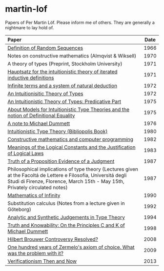 martin-lof
==========

Papers of Per Martin Löf. Please inform me of others. They are generally a nightmare to lay hold of.

| Paper | Date |
|:------|:----:|
|[Definition of Random Sequences](pdfs/Definition-of-Random-Sequences-1966.pdf?raw=true)| 1966 |
|Notes on constructive mathematics (Almqvist & Wiksell)| 1970 |
|A theory of types (Preprint, Stockholm University)| 1971 |
|[Hauptsatz for the intuitionistic theory of iterated inductive definitions](Hauptsatz-for-the-intuitionistic-theory-of-iterated-inductive-definitions-1971.pdf?raw=true)| 1971 |
|[Infinite terms and a system of natural deduction](pdfs/Infinite-terms-and-a-system-of-natural-deduction-1972.pdf?raw=true)| 1972 |
|[An Intuitionisitic Theory of Types](pdfs/An-Intuitionisitic-Theory-of-Types-1972.pdf?raw=true)| 1972 |
|[An Intuitionistic Theory of Types: Predicative Part](pdfs/An-Intuitionisitic-Theory-of-Types-Predicative-Part-1975.pdf?raw=true)| 1975 |
|[About Models for Intuitionistic Type Theories and the notion of Definitional Equality](pdfs/About-Models-for-Intuitionistic-Type-Theories-and-the-notion-of-Definitional-Equality-1975.pdf?raw=true)| 1975 |
|[A note to Michael Dummett](pdfs/Note-to-Michael-Dummett-1976.pdf?raw=true)| 1976 |
|[Intuitionistic Type Theory (Bibliopolis Book)](pdfs/Bibliopolis-Book-1980.pdf?raw=true)| 1980 |
|[Constructive mathematics and computer programming](pdfs/Constructive-mathematics-and-computer-programming-1982.pdf?raw=true)| 1982 |
|[Meanings of the Logical Constants and the Justification of Logical Laws](pdfs/Meanings-of-the-Logical-Constants-1983.pdf?raw=true)| 1983 |
|[Truth of a Proposition Evidence of a Judgment](pdfs/Truth-of-a-Proposition-Evidence-of-a-Judgment-1987.pdf?raw=true)| 1987 |
|Philosophical implications of type theory (Lectures given at the Facoltá de Lettere e Filosofia, Universitá degli Studi di Firenze, Florence, March 15th - May 15th, Privately circulated notes)| 1987 |
|[Mathematics of Infinity](pdfs/Mathematics-of-Infinity.pdf?raw=true)| 1990 |
|Substitution calculus (Notes from a lecture given in Göteborg)| 1992 |
|[Analytic and Synthetic Judgements in Type Theory](pdfs/Martin-Lof-Analytic-and-Synthetic-Judgements-in-Type-Theory.pdf?raw=true)| 1994 |
|[Truth and Knowability: On the Principles C and K of Michael Dummett](pdfs/Truth-and-Knowability-On-the-Principles-C-and-K-of-Michael-Dummett-1998.pdf?raw=true)| 1998 |
|[Hilbert Brouwer Controversy Resolved?](pdfs/Hilbert-Brouwer-Controversy-Resolved-2008.pdf?raw=true)| 2008 |
|[One hundred years of Zermelo's axiom of choice. What was the problem with it?](pdfs/One-hundred-years-of-Zermelo-s-axiom-of-choice-what-was-the-problem-with-it-2009.pdf?raw=true)| 2009 |
|[Verificationism Then and Now](pdfs/Martin-Lof-Verificationism-Then-and-Now-2013.pdf?raw=true)| 2013 |
